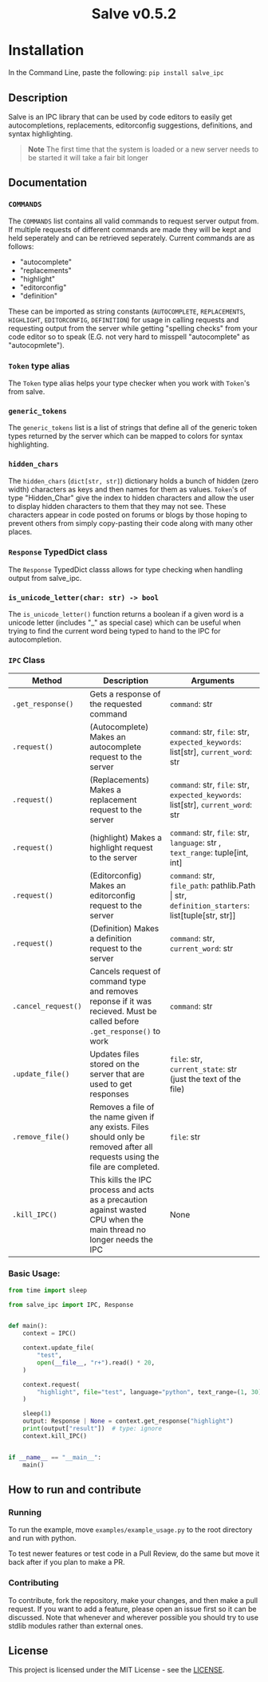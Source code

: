 <h1 align="center">Salve v0.5.2</h1>

# Installation

In the Command Line, paste the following: `pip install salve_ipc`

## Description

Salve is an IPC library that can be used by code editors to easily get autocompletions, replacements, editorconfig suggestions, definitions, and syntax highlighting.

> **Note**
> The first time that the system is loaded or a new server needs to be started it will take a fair bit longer

## Documentation

### `COMMANDS`

The `COMMANDS` list contains all valid commands to request server output from. If multiple requests of different commands are made they will be kept and held seperately and can be retrieved seperately. Current commands are as follows:

- "autocomplete"
- "replacements"
- "highlight"
- "editorconfig"
- "definition"

These can be imported as string constants (`AUTOCOMPLETE`, `REPLACEMENTS`, `HIGHLIGHT`, `EDITORCONFIG`, `DEFINITION`) for usage in calling requests and requesting output from the server while getting "spelling checks" from your code editor so to speak (E.G. not very hard to misspell "autocomplete" as "autocopmlete").

### `Token` type alias

The `Token` type alias helps your type checker when you work with `Token`'s from salve.

### `generic_tokens`

The `generic_tokens` list is a list of strings that define all of the generic token types returned by the server which can be mapped to colors for syntax highlighting.

### `hidden_chars`

The `hidden_chars` (`dict[str, str]`) dictionary holds a bunch of hidden (zero width) characters as keys and then names for them as values. `Token`'s of type "Hidden_Char" give the index to hidden characters and allow the user to display hidden characters to them that they may not see. These characters appear in code posted on forums or blogs by those hoping to prevent others from simply copy-pasting their code along with many other places.

### `Response` TypedDict class

The `Response` TypedDict classs allows for type checking when handling output from salve_ipc.

### `is_unicode_letter(char: str) -> bool`

The `is_unicode_letter()` function returns a boolean if a given word is a unicode letter (includes "\_" as special case) which can be useful when trying to find the current word being typed to hand to the IPC for autocompletion.

### `IPC` Class

| Method              | Description                                                                                                                                                                                                                                                                                                                                               | Arguments                                                                                                                                                                                                                                                                                                                  |
| ------------------- | --------------------------------------------------------------------------------------------------------------------------------------------------------------------------------------------------------------------------------------------------------------------------------------------------------------------------------------------------------- | -------------------------------------------------------------------------------------------------------------------------------------------------------------------------------------------------------------------------------------------------------------------------------------------------------------------------- |
| `.get_response()`   | Gets a response of the requested command                                                                                                                                                                                                                                                                                                                  | `command`: str                                                                                                                                                                                                                                                                                                             |
| `.request()`        | (Autocomplete) Makes an autocomplete request to the server                                                                                                                                                                                                                                                                                                                             | `command`: str, `file`: str, `expected_keywords`: list[str], `current_word`: str |
| `.request()`        | (Replacements) Makes a replacement request to the server                                                                                                                                                                                                                                                                                                                             | `command`: str, `file`: str, `expected_keywords`: list[str], `current_word`: str |
| `.request()`        | (highlight) Makes a highlight request to the server                                                                                                                                                                                                                                                                                                                             | `command`: str, `file`: str, `language`: str , `text_range`: tuple[int, int] |
| `.request()`        | (Editorconfig) Makes an editorconfig request to the server                                                                                                                                                                                                                                                                                                                             | `command`: str, `file_path`: pathlib.Path \| str, `definition_starters`: list[tuple[str, str]] |
| `.request()`        | (Definition) Makes a definition request to the server                                                                                                                                                                                                                                                                                                                             | `command`: str, `current_word`: str |
| `.cancel_request()` | Cancels request of command type and removes reponse if it was recieved. Must be called before `.get_response()` to work                                                                                                                                                                                                                                   | `command`: str                                                                                                                                                                                                                                                                                                             |
| `.update_file()`    | Updates files stored on the server that are used to get responses                                                                                                                                                                                                                                                                                         | `file`: str, `current_state`: str (just the text of the file)                                                                                                                                                                                                                                                          |
| `.remove_file()`    | Removes a file of the name given if any exists. Files should only be removed after all requests using the file are completed. | `file`: str                                                                                                                                                                                                                                                                                                            |
| `.kill_IPC()`       | This kills the IPC process and acts as a precaution against wasted CPU when the main thread no longer needs the IPC                                                                                                                                                                                                                                       | None                                                                                                                                                                                                                                                                                                                       |

### Basic Usage:

```python
from time import sleep

from salve_ipc import IPC, Response


def main():
    context = IPC()

    context.update_file(
        "test",
        open(__file__, "r+").read() * 20,
    )

    context.request(
        "highlight", file="test", language="python", text_range=(1, 30)
    )

    sleep(1)
    output: Response | None = context.get_response("highlight")
    print(output["result"])  # type: ignore
    context.kill_IPC()


if __name__ == "__main__":
    main()
```

## How to run and contribute

### Running

To run the example, move `examples/example_usage.py` to the root directory and run with python.

To test newer features or test code in a Pull Review, do the same but move it back after if you plan to make a PR.

### Contributing

To contribute, fork the repository, make your changes, and then make a pull request. If you want to add a feature, please open an issue first so it can be discussed. Note that whenever and wherever possible you should try to use stdlib modules rather than external ones.

## License

This project is licensed under the MIT License - see the [LICENSE](./LISCENSE).
